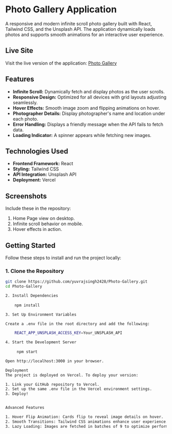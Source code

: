 # Photo Gallery Application

A responsive and modern infinite scroll photo gallery built with React, Tailwind CSS, and the Unsplash API. The application dynamically loads photos and supports smooth animations for an interactive user experience.

## Live Site

Visit the live version of the application: [Photo Gallery](https://photo-gallery-eosin-mu.vercel.app/)

## Features

- **Infinite Scroll:** Dynamically fetch and display photos as the user scrolls.
- **Responsive Design:** Optimized for all devices with grid layouts adjusting seamlessly.
- **Hover Effects:** Smooth image zoom and flipping animations on hover.
- **Photographer Details:** Display photographer's name and location under each photo.
- **Error Handling:** Displays a friendly message when the API fails to fetch data.
- **Loading Indicator:** A spinner appears while fetching new images.

## Technologies Used

- **Frontend Framework:** React
- **Styling:** Tailwind CSS
- **API Integration:** Unsplash API
- **Deployment:** Vercel

## Screenshots

Include these in the repository:
1. Home Page view on desktop.
2. Infinite scroll behavior on mobile.
3. Hover effects in action.

## Getting Started

Follow these steps to install and run the project locally:

### 1. Clone the Repository

```bash
git clone https://github.com/yuvrajsingh2428/Photo-Gallery.git
cd Photo-Gallery

2. Install Dependencies
    
    npm install

3. Set Up Environment Variables

Create a .env file in the root directory and add the following:

    REACT_APP_UNSPLASH_ACCESS_KEY=Your_UNSPLASH_API

4. Start the Development Server
     
     npm start

Open http://localhost:3000 in your browser.

Deployment
The project is deployed on Vercel. To deploy your version:

1. Link your GitHub repository to Vercel.
2. Set up the same .env file in the Vercel environment settings.
3. Deploy!


Advanced Features

1. Hover Flip Animation: Cards flip to reveal image details on hover.
2. Smooth Transitions: Tailwind CSS animations enhance user experience.
3. Lazy Loading: Images are fetched in batches of 9 to optimize performance.







